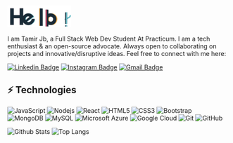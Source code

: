 <img alt="Coder GIF"  height= 50 src = "https://github.com/tamerjb/tamerjb/blob/main/Hello.gif" /> </div>


I am Tamir Jb, a Full Stack Web Dev Student At Practicum. I am a tech enthusiast & an open-source advocate. Always open to collaborating on projects and innovative/disruptive ideas. Feel free to connect with me here:

[![Linkedin Badge](https://img.shields.io/badge/-TamerJB-blue?style=flat-square&logo=Linkedin&logoColor=white&link=https://www.linkedin.com/in/tamerjb/)](https://www.linkedin.com/in/tamerjb/)
[![Instagram Badge](https://img.shields.io/badge/-TamerJB-purple?style=flat-square&logo=instagram&logoColor=white&link=https://instagram.com/tamerjb/)](https://instagram.com/tamerjb)
[![Gmail Badge](https://img.shields.io/badge/-TamerJB.98@gmail.com-c14438?style=flat-square&logo=Gmail&logoColor=white&link=mailto:tamerjb.98@gmail.com)](mailto:tamerjb.98@gmail.com)

## ⚡ Technologies

![JavaScript](https://img.shields.io/badge/-JavaScript-black?style=flat-square&logo=javascript)
![Nodejs](https://img.shields.io/badge/-Nodejs-black?style=flat-square&logo=Node.js)
![React](https://img.shields.io/badge/-React-black?style=flat-square&logo=react)
![HTML5](https://img.shields.io/badge/-HTML5-E34F26?style=flat-square&logo=html5&logoColor=white)
![CSS3](https://img.shields.io/badge/-CSS3-1572B6?style=flat-square&logo=css3)
![Bootstrap](https://img.shields.io/badge/-Bootstrap-563D7C?style=flat-square&logo=bootstrap)
![MongoDB](https://img.shields.io/badge/-MongoDB-black?style=flat-square&logo=mongodb)
![MySQL](https://img.shields.io/badge/-MySQL-black?style=flat-square&logo=mysql)
![Microsoft Azure](https://img.shields.io/badge/Microsoft%20Azure-232F7E?style=flat-square&logo=microsoft-azure)
![Google Cloud](https://img.shields.io/badge/Google%20Cloud-black?style=flat-square&logo=google-cloud)
![Git](https://img.shields.io/badge/-Git-black?style=flat-square&logo=git)
![GitHub](https://img.shields.io/badge/-GitHub-181717?style=flat-square&logo=github)

![Github Stats](https://github-readme-stats.vercel.app/api?username=tamerjb&count_private=true&show_icons=true&include_all_commits=true)
![Top Langs](https://github-readme-stats.vercel.app/api/top-langs/?username=tamerjb&hide=TeX&layout=compact)

